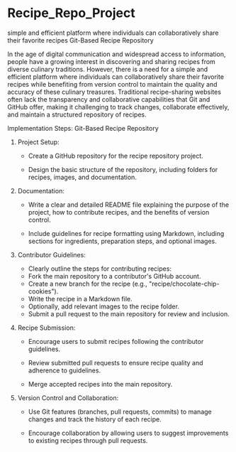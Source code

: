 # Recipe_Repo_Project
simple and efficient platform where individuals can collaboratively share their favorite recipes
Git-Based Recipe Repository

In the age of digital communication and widespread access to information, people have a growing interest in discovering and sharing recipes from diverse culinary traditions. However, there is a need for a simple and efficient platform where individuals can collaboratively share their favorite recipes while benefiting from version control to maintain the quality and accuracy of these culinary treasures. Traditional recipe-sharing websites often lack the transparency and collaborative capabilities that Git and GitHub offer, making it challenging to track changes, collaborate effectively, and maintain a structured repository of recipes.

Implementation Steps: Git-Based Recipe Repository


1. Project Setup:

   - Create a GitHub repository for the recipe repository project.

   - Design the basic structure of the repository, including folders for recipes, images, and documentation.


2. Documentation:

   - Write a clear and detailed README file explaining the purpose of the project, how to contribute recipes, and the benefits of version control.

   - Include guidelines for recipe formatting using Markdown, including sections for ingredients, preparation steps, and optional images.


3. Contributor Guidelines:

     - Clearly outline the steps for contributing recipes:
     - Fork the main repository to a contributor's GitHub account.
     - Create a new branch for the recipe (e.g., "recipe/chocolate-chip-cookies").
     - Write the recipe in a Markdown file.
     - Optionally, add relevant images to the recipe folder.
     - Submit a pull request to the main repository for review and inclusion.


4. Recipe Submission:

   - Encourage users to submit recipes following the contributor guidelines.

   - Review submitted pull requests to ensure recipe quality and adherence to guidelines.

   - Merge accepted recipes into the main repository.


5. Version Control and Collaboration:

   - Use Git features (branches, pull requests, commits) to manage changes and track the history of each recipe.

   - Encourage collaboration by allowing users to suggest improvements to existing recipes through pull requests.

